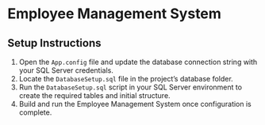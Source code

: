 # Employee Management System

## Setup Instructions

1. Open the `App.config` file and update the database connection string with your SQL Server credentials.
2. Locate the `DatabaseSetup.sql` file in the project’s database folder.
3. Run the `DatabaseSetup.sql` script in your SQL Server environment to create the required tables and initial structure.
4. Build and run the Employee Management System once configuration is complete.
